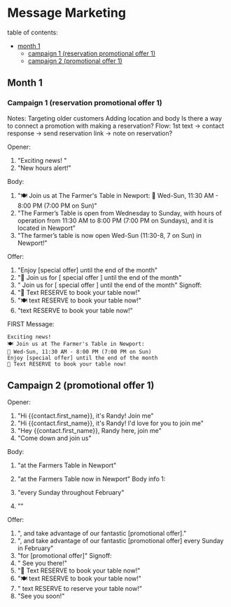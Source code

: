 # Message Marketing

table of contents:

- [month 1](#month-1)
  - [campaign 1 (reservation promotional offer 1)](#campaign-1-reservation-promotional-offer-1)
  - [campaign 2 (promotional offer 1)](#campaign-2-promotional-offer-1)

## Month 1

### Campaign 1 (reservation promotional offer 1)

Notes:
Targeting older customers
Adding location and body
Is there a way to connect a promotion with making a reservation?
Flow: 1st text -> contact response -> send reservation link -> note on reservation?

Opener:

 1. "Exciting news! "
 1. "New hours alert!"

Body:

1. "🍽️ Join us at The Farmer's Table in Newport: 📅 Wed-Sun, 11:30 AM - 8:00 PM (7:00 PM on Sun)"
1. "The Farmer’s Table is open from Wednesday to Sunday, with hours of operation from 11:30 AM to 8:00 PM (7:00 PM on Sundays), and it is located in Newport"
1. "The farmer’s table is now open Wed-Sun (11:30-8, 7 on Sun) in Newport!"

Offer:

1. "Enjoy [special offer] until the end of the month"
1. "🎉 Join us for [ special offer ] until the end of the month"
1. " Join us for [ special offer ] until the end of the month"
Signoff:
1. "📲 Text RESERVE to book your table now!"
1. "🍽️ text RESERVE to book your table now!"
1. "text RESERVE to book your table now!"

FIRST Message:

```text
Exciting news!
🍽️ Join us at The Farmer's Table in Newport: 
📅 Wed-Sun, 11:30 AM - 8:00 PM (7:00 PM on Sun)
Enjoy [special offer] until the end of the month
📲 Text RESERVE to book your table now!
```

## Campaign 2 (promotional offer 1)

Opener:

1. "Hi {{contact.first_name}}, it's Randy! Join me"
1. "Hi {{contact.first_name}}, it's Randy! I'd love for you to join me"
1. "Hey {{contact.first_name}}, Randy here, join me"
1. "Come down and join us"

Body:

1. "at the Farmers Table in Newport"
1. "at the Farmers Table now in Newport"
Body info 1:

1. "every Sunday throughout February"
1. ""

Offer:

1. ", and take advantage of our fantastic [promotional offer]."
1. ", and take advantage of our fantastic [promotional offer] every Sunday in February"
1. "for [promotional offer]"
Signoff:
1. " See you there!"
1. "📲 Text RESERVE to book your table now!"
1. "🍽️ text RESERVE to book your table now!"
1. " text RESERVE to reserve your table now!"
1. "See you soon!"
